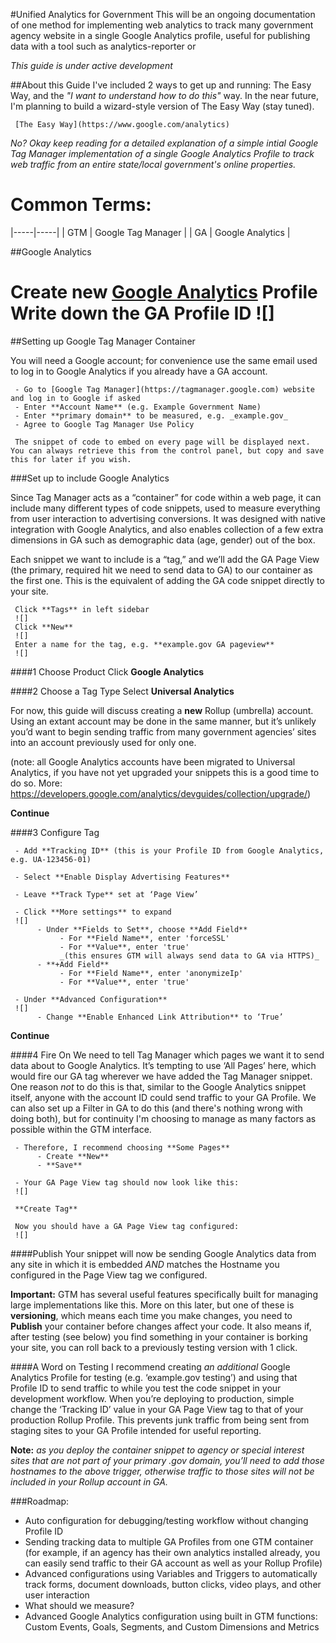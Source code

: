 #Unified Analytics for Government
This will be an ongoing documentation of one method for implementing web analytics to track many government agency website in a single Google Analytics profile, useful for publishing data with a tool such as analytics-reporter or 

_This guide is under active development_

##About this Guide
I've included 2 ways to get up and running: The Easy Way, and the _"I want to understand how to do this"_ way. In the near future, I'm planning to build a wizard-style version of The Easy Way (stay tuned).

     [The Easy Way](https://www.google.com/analytics)

_No? Okay keep reading for a detailed explanation of a simple intial Google Tag Manager implementation of a single Google Analytics Profile to track web traffic from an entire state/local government's online properties._

Common Terms:
================
|-----|-----|
| GTM | Google Tag Manager |
| GA | Google Analytics |

##Google Analytics

Create new [Google Analytics](https://www.google.com/analytics) **Profile**
Write down the GA Profile ID
![]
================

##Setting up Google Tag Manager Container

You will need a Google account; for convenience use the same email used to log in to Google Analytics if you already have a GA account.

     - Go to [Google Tag Manager](https://tagmanager.google.com) website and log in to Google if asked
     - Enter **Account Name** (e.g. Example Government Name)
     - Enter **primary domain** to be measured, e.g. _example.gov_
     - Agree to Google Tag Manager Use Policy
     
     The snippet of code to embed on every page will be displayed next. You can always retrieve this from the control panel, but copy and save this for later if you wish.

###Set up to include Google Analytics

Since Tag Manager acts as a “container” for code within a web page, it can include many different types of code snippets, used to measure everything from user interaction to advertising conversions. It was designed with native integration with Google Analytics, and also enables collection of a few extra dimensions in GA such as demographic data (age, gender) out of the box.

Each snippet we want to include is a “tag,” and we’ll add the GA Page View (the primary, required hit we need to send data to GA) to our container as the first one. This is the equivalent of adding the GA code snippet directly to your site.

     Click **Tags** in left sidebar
     ![]
     Click **New**
     ![]
     Enter a name for the tag, e.g. **example.gov GA pageview**
     ![]

####1 Choose Product
     Click **Google Analytics**

####2 Choose a Tag Type
     Select **Universal Analytics**

For now, this guide will discuss creating a **new** Rollup (umbrella) account. Using an extant account may be done in the same manner, but it’s unlikely you’d want to begin sending traffic from many government agencies’ sites into an account previously used for only one.

(note: all Google Analytics accounts have been migrated to Universal Analytics, if you have not yet upgraded your snippets this is a good time to do so. More: https://developers.google.com/analytics/devguides/collection/upgrade/)

**Continue**

####3 Configure Tag

     - Add **Tracking ID** (this is your Profile ID from Google Analytics, e.g. UA-123456-01)

     - Select **Enable Display Advertising Features**

     - Leave **Track Type** set at ‘Page View’

     - Click **More settings** to expand
     ![]
          - Under **Fields to Set**, choose **Add Field**
               - For **Field Name**, enter 'forceSSL' 
               - For **Value**, enter 'true'
               _(this ensures GTM will always send data to GA via HTTPS)_
          - **+Add Field**
               - For **Field Name**, enter 'anonymizeIp'
               - For **Value**, enter 'true'

     - Under **Advanced Configuration**
     ![]
          - Change **Enable Enhanced Link Attribution** to ‘True’

**Continue**

####4 Fire On
We need to tell Tag Manager which pages we want it to send data about to Google Analytics. It’s tempting to use ‘All Pages’ here, which would fire our GA tag wherever we have added the Tag Manager snippet. One reason *not* to do this is that, similar to the Google Analytics snippet itself, anyone with the account ID could send traffic to your GA Profile. We can also set up a Filter in GA to do this (and there's nothing wrong with doing both), but for continuity I'm choosing to manage as many factors as possible within the GTM interface.

     - Therefore, I recommend choosing **Some Pages**
          - Create **New**
          - **Save**

     - Your GA Page View tag should now look like this:
     ![]

     **Create Tag**

     Now you should have a GA Page View tag configured:
     ![]

####Publish
Your snippet will now be sending Google Analytics data from any site in which it is embedded _AND_ matches the Hostname you configured in the Page View tag we configured.

**Important:** 
GTM has several useful features specifically built for managing large implementations like this. More on this later, but one of these is **versioning**, which means each time you make changes, you need to **Publish** your container before changes affect your code. It also means if, after testing (see below) you find something in your container is borking your site, you can roll back to a previously testing version with 1 click.

####A Word on Testing
I recommend creating _an additional_ Google Analytics Profile for testing (e.g. ‘example.gov testing’) and using that Profile ID to send traffic to while you test the code snippet in your development workflow. When you’re deploying to production, simple change the ‘Tracking ID’ value in your GA Page View tag to that of your production Rollup Profile. This prevents junk traffic from being sent from staging sites to your GA Profile intended for useful reporting.

**Note:** _as you deploy the container snippet to agency or special interest sites that are not part of your primary .gov domain, you’ll need to add those hostnames to the above trigger, otherwise traffic to those sites will not be included in your Rollup account in GA._

###Roadmap:
- Auto configuration for debugging/testing workflow without changing Profile ID
- Sending tracking data to multiple GA Profiles from one GTM container (for example, if an agency has their own analytics installed already, you can easily send traffic to their GA account as well as your Rollup Profile)
- Advanced configurations using Variables and Triggers to automatically track forms, document downloads, button clicks, video plays, and other user interaction
- What should we measure?
- Advanced Google Analytics configuration using built in GTM functions: Custom Events, Goals, Segments, and Custom Dimensions and Metrics


